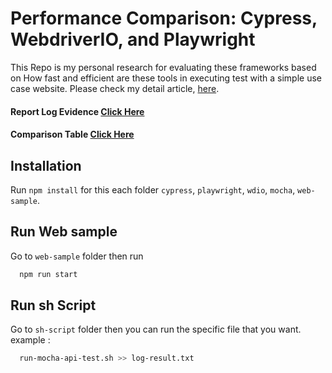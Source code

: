 
# Performance Comparison: Cypress, WebdriverIO, and Playwright
This Repo is my personal research for evaluating these frameworks based on How fast and efficient are these tools in executing test with a simple use case website. Please check my detail article, [here](https://medium.com/@donyfs/performance-comparison-cypress-webdriverio-and-playwright-e0bb3865dcf2).

#### Report Log Evidence [Click Here](https://github.com/donyfs/rnd-cypress-wdio-pw/tree/master/comparison-result)

#### Comparison Table [Click Here](https://docs.google.com/spreadsheets/d/1obtGq7j4322k8IOni6HaeXOmdBqgT5FOOlf7rpnNYZM/edit?usp=sharing)

## Installation

Run `npm install` for this each folder `cypress`, `playwright`, `wdio`, `mocha`, `web-sample`.

## Run Web sample

Go to `web-sample` folder then run 

```bash
  npm run start
```
    
## Run sh Script 

Go to `sh-script` folder then you can run the specific file that you want. example : 

```bash
  run-mocha-api-test.sh >> log-result.txt
```

